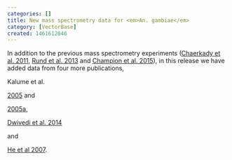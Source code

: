 ```yaml
---
categories: []
title: New mass spectrometry data for <em>An. gambiae</em>
category: [VectorBase]
created: 1461612646
---
```

In addition to the previous mass spectrometry experiments (<a href="http://www.ncbi.nlm.nih.gov/pubmed/21795387">Chaerkady et al. 2011</a>, <a href="http://www.ncbi.nlm.nih.gov/pubmed/23986098/">Rund et al. 2013</a> and <a href="https://www.vectorbase.org/dataset/champion-et-al-2015-anopheles-gambiae-mass-spec-peptides">Champion et al. 2015</a>), in this release we have added data from four more publications, 

Kalume et al. 

<a href="http://www.ncbi.nlm.nih.gov/pubmed/16171517">2005</a> and 

<a href="http://www.ncbi.nlm.nih.gov/pubmed/16127729">2005a</a>,

<a href="http://www.ncbi.nlm.nih.gov/pubmed/24937107">Dwivedi et al. 2014</a>

and

<a href="http://www.ncbi.nlm.nih.gov/pubmed/17244542">He et al 2007</a>. 
